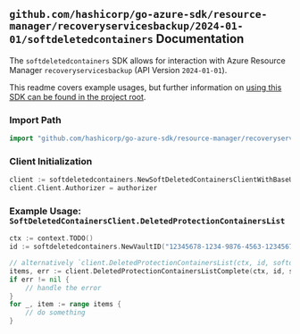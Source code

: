 
## `github.com/hashicorp/go-azure-sdk/resource-manager/recoveryservicesbackup/2024-01-01/softdeletedcontainers` Documentation

The `softdeletedcontainers` SDK allows for interaction with Azure Resource Manager `recoveryservicesbackup` (API Version `2024-01-01`).

This readme covers example usages, but further information on [using this SDK can be found in the project root](https://github.com/hashicorp/go-azure-sdk/tree/main/docs).

### Import Path

```go
import "github.com/hashicorp/go-azure-sdk/resource-manager/recoveryservicesbackup/2024-01-01/softdeletedcontainers"
```


### Client Initialization

```go
client := softdeletedcontainers.NewSoftDeletedContainersClientWithBaseURI("https://management.azure.com")
client.Client.Authorizer = authorizer
```


### Example Usage: `SoftDeletedContainersClient.DeletedProtectionContainersList`

```go
ctx := context.TODO()
id := softdeletedcontainers.NewVaultID("12345678-1234-9876-4563-123456789012", "example-resource-group", "vaultName")

// alternatively `client.DeletedProtectionContainersList(ctx, id, softdeletedcontainers.DefaultDeletedProtectionContainersListOperationOptions())` can be used to do batched pagination
items, err := client.DeletedProtectionContainersListComplete(ctx, id, softdeletedcontainers.DefaultDeletedProtectionContainersListOperationOptions())
if err != nil {
	// handle the error
}
for _, item := range items {
	// do something
}
```
